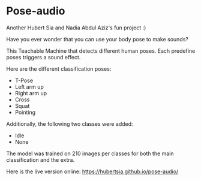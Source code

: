 # Pose-audio


Another Hubert Sia and Nadia Abdul Aziz's fun project :)

Have you ever wonder that you can use your body pose to make sounds?

This Teachable Machine that detects different human poses. Each predefine poses triggers a sound effect.

Here are the different classification poses:

 - T-Pose
 - Left arm up
 - Right arm up
 - Cross
 - Squat
 - Pointing
 
 Additionally, the following two classes were added:
 
 - Idle
 - None
 
 The model was trained on 210 images per classes for both the main classification and the extra.
 
 Here is the live version online: https://hubertsia.github.io/pose-audio/
 